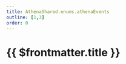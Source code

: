 ```yaml
---
title: AthenaShared.enums.athenaEvents
outline: [1,3]
order: 0
---
```


# {{ $frontmatter.title }}

